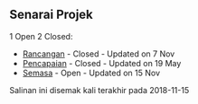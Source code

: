 Senarai Projek
--------------

1 Open 2 Closed:

* [Rancangan][1] - Closed - Updated on 7 Nov
* [Pencapaian][2] - Closed - Updated on 19 May
* [Semasa][3] - Open - Updated on 15 Nov

Salinan ini disemak kali terakhir pada 2018-11-15

  [1]: pp1.md
  [2]: pp2.md
  [3]: pp3.md
